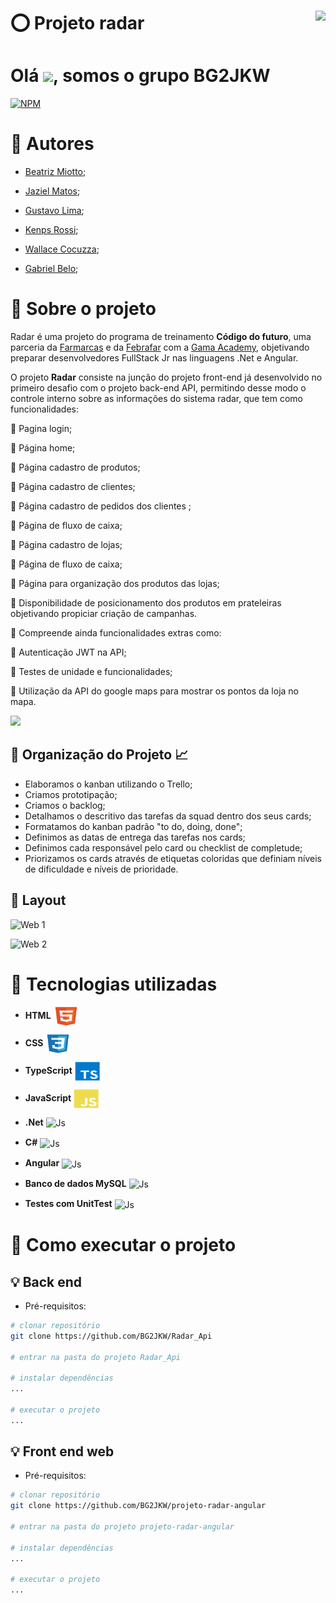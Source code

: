 # :o: Projeto radar <img align="right" height="550em" src="https://raw.githubusercontent.com/gist/maykbrito/618ef18e3bbb7cdfd200f3a4fc1aabc6/raw/201d47c76006c99fe0dc55ea92e76bdca5537f08/githubcard.svg"/>
<h1 align="left">Olá <img src="https://raw.githubusercontent.com/kaueMarques/kaueMarques/master/hi.gif" height="30px">, somos o grupo BG2JKW</h1>
<p align="left"> </p>

[![NPM](https://img.shields.io/npm/l/react)](https://github.LICENSE) 


#  :large_orange_diamond: Autores


- [Beatriz Miotto](https://www.linkedin.com/in/beatriz-miotto-8025b7200/);

- [Jaziel Matos](https://www.linkedin.com/in/jaziel-matos-7b7256212/);
 
- [Gustavo Lima](https://www.linkedin.com/in/gustavo-salgado-lima/);
 
- [Kenps Rossi](https://www.linkedin.com/in/kenps-adv-dev/);
 
- [Wallace Cocuzza](https://www.linkedin.com/in/wcocuzza/);
 
- [Gabriel Belo](https://www.linkedin.com/in/gabriel-b-218975121/);



#  :large_orange_diamond: Sobre o projeto



Radar é uma projeto do programa de treinamento **Código do futuro**, uma parceria da
[Farmarcas](https://www.farmarcas.com.br/ "Site da Da Farmarcas") e da [Febrafar](https://www.febrafar.com.br/ "Site da Da Febrafar") com a [Gama Academy](https://www.gama.academy/ "Site da Da Gama Academy"), objetivando preparar desenvolvedores FullStack Jr nas linguagens .Net e Angular.

O projeto **Radar** consiste na junção do projeto front-end já desenvolvido no primeiro desafio com o projeto back-end API, permitindo desse modo o controle interno
sobre as informações do sistema radar, que tem como funcionalidades:

:small_orange_diamond: Pagina login;                                                   

:small_orange_diamond: Página home;

:small_orange_diamond: Página cadastro de produtos;

:small_orange_diamond: Página cadastro de clientes;

:small_orange_diamond: Página cadastro de pedidos dos clientes ;

:small_orange_diamond: Página de fluxo de caixa;

:small_orange_diamond: Página cadastro de lojas;

:small_orange_diamond: Página de fluxo de caixa;

:small_orange_diamond: Página para organização dos produtos das lojas;

:small_orange_diamond: Disponibilidade de posicionamento dos produtos em prateleiras objetivando propiciar criação de campanhas.

:small_orange_diamond: Compreende ainda funcionalidades extras como:

:small_orange_diamond: Autenticação JWT na API;

:small_orange_diamond: Testes de unidade e funcionalidades;

:small_orange_diamond: Utilização da API do google maps para mostrar os pontos da loja no mapa.




 <a href="https://www.youtube.com/" target="_blank"><img src="https://img.shields.io/badge/YouTube-FF0000?style=for-the-badge&logo=youtube&logoColor=white" target="_blank"></a>



##  :large_orange_diamond: Organização do Projeto 📈
- Elaboramos o kanban utilizando o Trello;
- Criamos prototipação;
- Criamos o backlog;
- Detalhamos o descritivo das tarefas da squad dentro dos seus cards;
- Formatamos do kanban padrão "to do, doing, done";
- Definimos as datas de entrega das tarefas nos cards;
- Definimos cada responsável pelo card ou checklist de completude;
- Priorizamos os cards através de etiquetas coloridas que definiam níveis de dificuldade e níveis de prioridade.


##  :large_orange_diamond: Layout

![Web 1](https://github.png)

![Web 2](https://github.png)





#  :large_orange_diamond: Tecnologias utilizadas


- **HTML**   <img align="center" alt="HTML" height="30" width="40" src="https://raw.githubusercontent.com/devicons/devicon/master/icons/html5/html5-original.svg">


- **CSS**  <img align="center" alt="CSS" height="30" width="40" src="https://raw.githubusercontent.com/devicons/devicon/master/icons/css3/css3-original.svg">


- **TypeScript**    <img align="center" alt="Ts" height="30" width="40" src="https://raw.githubusercontent.com/devicons/devicon/master/icons/typescript/typescript-plain.svg">

- **JavaScript** <img align="center" alt="Js" height="30" width="40" src="https://raw.githubusercontent.com/devicons/devicon/master/icons/javascript/javascript-plain.svg">


- **.Net** <img align="center" alt="Js" height="30" width="40" src="https://img.shields.io/badge/.NET-5C2D91?style=for-the-badge&logo=.net&logoColor=white">


- **C#**   <img align="center" alt="Js" height="30" width="40" src="https://img.shields.io/badge/C%23-239120?style=for-the-badge&logo=c-sharp&logoColor=white">


- **Angular**  <img align="center" alt="Js" height="30" width="40" src="https://cdn4.iconfinder.com/data/icons/logos-and-brands/512/21_Angular_logo_logos-512.png">


- **Banco de dados MySQL** <img align="center" alt="Js" height="30" width="40" src="https://findicons.com/files/icons/977/rrze/720/database_mysql.png">

         
- **Testes com UnitTest** <img align="center" alt="Js" height="30" width="40" src="https://drakontis.github.io/img/skills/unittest_icon.png">   
        


#  :large_orange_diamond: Como executar o projeto

##  :bulb: Back end
- Pré-requisitos: 

```bash
# clonar repositório
git clone https://github.com/BG2JKW/Radar_Api

# entrar na pasta do projeto Radar_Api

# instalar dependências
...

# executar o projeto
...
```

##  :bulb: Front end web
- Pré-requisitos: 

```bash
# clonar repositório
git clone https://github.com/BG2JKW/projeto-radar-angular

# entrar na pasta do projeto projeto-radar-angular

# instalar dependências
...

# executar o projeto
...
```
